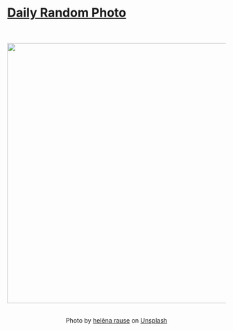 # [Daily Random Photo](https://www.dailyrandomphoto.com/)

<div align="center">
  <br>
  <br>
  <a href="https://www.dailyrandomphoto.com/p/2021/2021-11-04/"><img src="https://images.unsplash.com/photo-1575987788305-f51cdf8087dc?crop=entropy&cs=tinysrgb&fit=max&fm=jpg&ixid=Mnw3NzUwOHwwfDF8cmFuZG9tfHx8fHx8fHx8MTYzNTk4NTA3MQ&ixlib=rb-1.2.1&q=80&w=1080" width="600px"></a>
  <br>
  <br>
  <p class="has-text-grey">Photo by <a href="https://unsplash.com/@helenarause?utm_source=Daily%20Random%20Photo&amp;utm_medium=referral" target="_blank" rel="noopener noreferrer">helēna rause</a> on <a href="https://unsplash.com/photos/0ww9AnR75uw?utm_source=Daily%20Random%20Photo&amp;utm_medium=referral" target="_blank" rel="noopener noreferrer">Unsplash</a></p>
</div>
